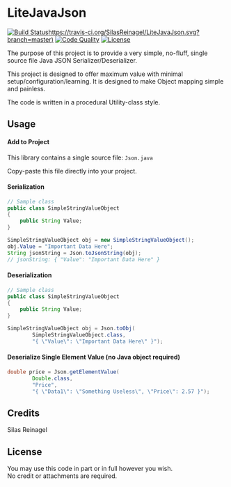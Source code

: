 # LiteJavaJson

[![Build Status]()https://travis-ci.org/SilasReinagel/LiteJavaJson.svg?branch=master)](https://travis-ci.org/SilasReinagel/LiteJavaJson)
[![Code Quality](https://api.codacy.com/project/badge/Grade/a3fd5aa0f9d04e83a98981955e03c684)](https://www.codacy.com/app/silas-reinagel/LiteJavaJson?utm_source=github.com&amp;utm_medium=referral&amp;utm_content=TheoConfidor/LiteJavaJson&amp;utm_campaign=Badge_Grade)
[![License](https://img.shields.io/badge/license-MIT-blue.svg)](./LICENSE)

The purpose of this project is to provide a very simple, no-fluff, single source file Java JSON Serializer/Deserializer. 

This project is designed to offer maximum value with minimal setup/configuration/learning. It is designed to make Object mapping simple and painless.

The code is written in a procedural Utility-class style. 

## Usage

#### Add to Project

This library contains a single source file: `Json.java`

Copy-paste this file directly into your project.

#### Serialization

```Java
// Sample class
public class SimpleStringValueObject
{
    public String Value;
}

SimpleStringValueObject obj = new SimpleStringValueObject();
obj.Value = "Important Data Here";
String jsonString = Json.toJsonString(obj); 
// jsonString: { "Value": "Important Data Here" }
```

#### Deserialization

```Java
// Sample class
public class SimpleStringValueObject
{
    public String Value;
}

SimpleStringValueObject obj = Json.toObj(
	    SimpleStringValueObject.class, 
	    "{ \"Value\": \"Important Data Here\" }");
```

#### Deserialize Single Element Value (no Java object required)

```Java
double price = Json.getElementValue(
        Double.class, 
        "Price", 
		"{ \"Data1\": \"Something Useless\", \"Price\": 2.57 }");
```

## Credits

Silas Reinagel

## License

You may use this code in part or in full however you wish.  
No credit or attachments are required.